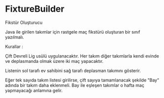 # FixtureBuilder

Fikstür Oluşturucu

Java ile girilen takımlar için rastgele maç fikstürü oluşturan
bir sınıf yazılmalı.

Kurallar :

Çift Devreli Lig usülü uygulanacaktır.
Her takım diğer takımlarla kendi evinde ve deplasmanda olmak üzere
iki maç yapacaktır.

Listenin sol tarafı ev sahibini sağ tarafı deplasman takımını gösterir.

Eğer tek sayıda takım listesi girilirse, çift sayıya tamamlanacak şekilde "Bay" adında bir takım daha eklenmeli.
Bay ile eşleşen takımlar o hafta maç yapmayacağı anlamına gelir.
